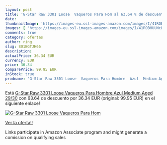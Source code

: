 ```yaml
---
layout: post
title: 'G-Star Raw 3301 Loose  Vaqueros Para Hom al 63.64 % de descuento'
date: 
thumbnailImage: 'https://images-eu.ssl-images-amazon.com/images/I/41ROBHUUNcL._SL200_.jpg'
images: [ 'https://images-eu.ssl-images-amazon.com/images/I/41ROBHUUNcL._SL200_.jpg' ]
comments: true
category: ofertas
author: ring
slug: B01BGTJH66
description:
actualPrice: 36.34 EUR
currency: EUR
price: 36.34
comparePrice: 99.95 EUR
inStock: true
prodname: 'G-Star Raw 3301 Loose  Vaqueros Para Hombre  Azul  Medium Aged   29/30'
---
```


Está [G-Star Raw 3301 Loose  Vaqueros Para Hombre  Azul  Medium Aged   29/30](https://www.amazon.es/dp/B01BGTJH66/?tag=tolees-21) con 63.64 de descuento por 36.34 EUR (original: 99.95 EUR) en el siguiente enlace!

[![G-Star Raw 3301 Loose  Vaqueros Para Hom](https://images-eu.ssl-images-amazon.com/images/I/41ROBHUUNcL._SL200_.jpg)](https://www.amazon.es/dp/B01BGTJH66/?tag=tolees-21)

[Ver la oferta!!](https://www.amazon.es/dp/B01BGTJH66/?tag=tolees-21)

Links participate in Amazon Associate program and might generate a comission on qualifying sales


